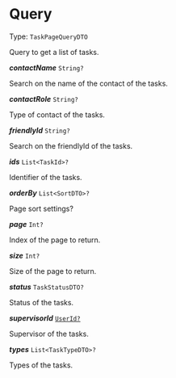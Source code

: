 

# Query

Type: `TaskPageQueryDTO`

Query to get a list of tasks.

  
<article>

***contactName*** `String?` 

Search on the name of the contact of the tasks.

</article>
<article>

***contactRole*** `String?` 

Type of contact of the tasks.

</article>
<article>

***friendlyId*** `String?` 

Search on the friendlyId of the tasks.

</article>
<article>

***ids*** `List<TaskId>?` 

Identifier of the tasks.

</article>
<article>

***orderBy*** `List<SortDTO>?` 

Page sort settings?

</article>
<article>

***page*** `Int?` 

Index of the page to return.

</article>
<article>

***size*** `Int?` 

Size of the page to return.

</article>
<article>

***status*** `TaskStatusDTO?` 

Status of the tasks.

</article>
<article>

***supervisorId*** [`UserId?`](/docs/userid--page#userid) 

Supervisor of the tasks.

</article>
<article>

***types*** `List<TaskTypeDTO>?` 

Types of the tasks.

</article>

